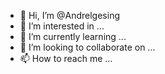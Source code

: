 - 👋 Hi, I’m @Andrelgesing
- 👀 I’m interested in ...
- 🌱 I’m currently learning ...
- 💞️ I’m looking to collaborate on ...
- 📫 How to reach me ...

<!---
Andrelgesing/Andrelgesing is a ✨ special ✨ repository because its `README.md` (this file) appears on your GitHub profile.
You can click the Preview link to take a look at your changes.
--->
